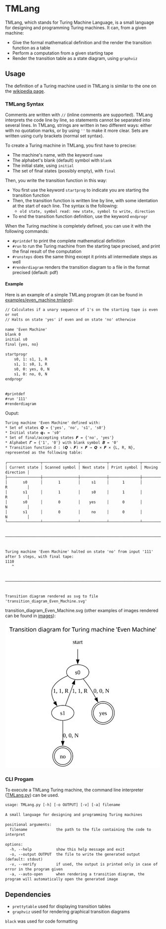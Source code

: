 # TMLang

TMLang, which stands for Turing Machine Language, is a small language for designing and programming Turing machines.
It can, from a given machine:
 - Give the formal mathematical definition and the render the transition function as a table
 - Perform a computation from a given starting tape
 - Render the transition table as a state diagram, using `graphviz`

## Usage

The definition of a Turing machine used in TMLang is similar to the one on the [wikipedia page](https://en.wikipedia.org/wiki/Turing_machine).

### TMLang Syntax

Comments are written with `//` (inline comments are supported).
TMLang interprets the code line by line, so statements cannot be separated into several lines.
In TMLang, strings are written in two different ways: either with no quotation marks, or by using `''` to make it more clear.
Sets are written using curly brackets (normal set syntax).

To create a Turing machine in TMLang, you first have to precise:
 - The machine's name, with the keyword `name`
 - The alphabet's blank (default) symbol with `blank`
 - The initial state, using `initial`
 - The set of final states (possibly empty), with `final`

Then, you write the transition function in this way:
 - You first use the keyword `startprog` to indicate you are starting the transition function
 - Then, the transition function is written line by line, with some identation at the start of each line. The syntax is the following:
    - `old state, symbol read: new state, symbol to write, direction`
 - To end the transition function definition, use the keyword `endprogr`

When the Turing machine is completely defined, you can use it with the following commands:
 - `#printdef` to print the complete mathematical definition
 - `#run` to run the Turing machine from the starting tape precised, and print the final result of the computation
 - `#runsteps` does the same thing except it prints all intermediate steps as well
 - `#renderdiagram` renders the transition diagram to a file in the format precised (default: pdf)

#### Example

Here is an example of a simple TMLang program (it can be found in [examples/even_machine.tmlang](./examples/even_machine.tmlang)):

```
// Calculates if a unary sequence of 1's on the starting tape is even or not
// Halts on state 'yes' if even and on state 'no' otherwise

name 'Even Machine'
blank 0
initial s0
final {yes, no}

startprogr
    s0, 1: s1, 1, R
    s1, 1: s0, 1, R
    s0, 0: yes, 0, N
    s1, 0: no, 0, N
endprogr


#printdef
#run '111'
#renderdiagram
```

Ouput:

```
Turing machine 'Even Machine' defined with:
* Set of states 𝙌 = {'yes', 'no', 's1', 's0'}
* Initial state 𝙦₀ = 's0'
* Set of final/accepting states 𝙁 = {'no', 'yes'}
* Alphabet 𝜞 = {'1', '0'} with blank symbol 𝑩 = '0'
* Transition function 𝛿 : (𝙌 ∖ 𝙁) × 𝙁 → 𝙌 × 𝙁 × {L, R, N}, represented as the following table:

┌───────────────┬────────────────┬────────────┬──────────────┬──────────────────┐
│ Current state │ Scanned symbol │ Next state │ Print symbol │ Moving direction │
├───────────────┼────────────────┼────────────┼──────────────┼──────────────────┤
│       s0      │       1        │     s1     │      1       │        R         │
│       s1      │       1        │     s0     │      1       │        R         │
│       s0      │       0        │    yes     │      0       │        N         │
│       s1      │       0        │     no     │      0       │        N         │
└───────────────┴────────────────┴────────────┴──────────────┴──────────────────┘


───────────────────────────────────────────────────────────────────────────────────────────────────────────────────────────────────────────────────


Turing machine 'Even Machine' halted on state 'no' from input '111' after 5 steps, with final tape:
1110
   ^


───────────────────────────────────────────────────────────────────────────────────────────────────────────────────────────────────────────────────


Transition diagram rendered as svg to file 'transition_diagram_Even_Machine.svg'
```

transition_diagram_Even_Machine.svg (other examples of images rendered can be found in [images](./images/)):

![alt text](./images/transition_diagram_Even_Machine.svg)


### CLI Progam

To execute a TMLang Turing machine, the command line interpreter ([TMLang.py](./src/TMLang.py)) can be used.
```
usage: TMLang.py [-h] [-o OUTPUT] [-v] [-a] filename

A small language for designing and programming Turing machines

positional arguments:
  filename             the path to the file containing the code to interpret

options:
  -h, --help           show this help message and exit
  -o, --output OUTPUT  the file to write the generated output (default: stdout)
  -v, --verify         if used, the output is printed only in case of error in the program given
  -a, --auto-open      when rendering a transition diagram, the program will automatically open the generated image
```


## Dependencies

 - `prettytable` used for displaying transition tables
 - `graphviz` used for rendering graphical transition diagrams

 `black` was used for code formatting